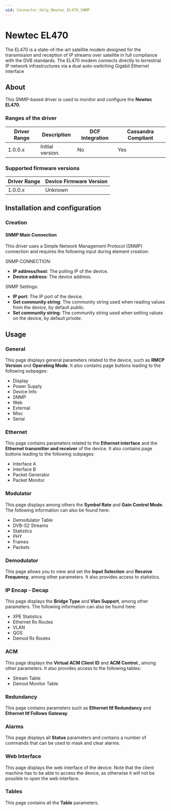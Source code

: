 ```yaml
---
uid: Connector_help_Newtec_EL470_SNMP
---
```


# Newtec EL470

The EL470 is a state-of-the-art satellite modem designed for the transmission and reception of IP streams over satellite in full compliance with the DVB standards. The EL470 modem connects directly to terrestrial IP network infrastructures via a dual auto-switching Gigabit Ethernet interface

## About

This SNMP-based driver is used to monitor and configure the **Newtec EL470**.

### Ranges of the driver

| **Driver Range** | **Description**  | **DCF Integration** | **Cassandra Compliant** |
|------------------|------------------|---------------------|-------------------------|
| 1.0.0.x          | Initial version. | No                  | Yes                     |

### Supported firmware versions

| **Driver Range** | **Device Firmware Version** |
|------------------|-----------------------------|
| 1.0.0.x          | Unknown                     |

## Installation and configuration

### Creation

#### SNMP Main Connection

This driver uses a Simple Network Management Protocol (SNMP) connection and requires the following input during element creation:

SNMP CONNECTION:

- **IP address/host**: The polling IP of the device.
- **Device address**: The device address.

SNMP Settings:

- **IP port**: The IP port of the device.
- **Get community string**: The community string used when reading values from the device, by default *public*.
- **Set community string**: The community string used when setting values on the device, by default *private*.

## Usage

### General

This page displays general parameters related to the device, such as **RMCP Version** and **Operating Mode**. It also contains page buttons leading to the following subpages:

- Display
- Power Supply
- Device Info
- SNMP
- Web
- External
- Misc
- Serial

### Ethernet

This page contains parameters related to the **Ethernet interface** and the **Ethernet transmitter and receiver** of the device. It also contains page buttons leading to the following subpages:

- Interface A
- Interface B
- Packet Generator
- Packet Monitor

### Modulator

This page displays among others the **Symbol Rate** and **Gain Control Mode**. The following information can also be found here:

- Demodulator Table
- DVB-S2 Streams
- Statistics
- PHY
- Frames
- Packets

### Demodulator

This page allows you to view and set the **Input Selection** and **Receive Frequency**, among other parameters. It also provides access to statistics.

### IP Encap - Decap

This page displays the **Bridge Type** and **Vlan Support**, among other parameters. The following information can also be found here:

- XPE Statistics
- Ethernet Rx Routes
- VLAN
- QOS
- Demod Rx Routes

### ACM

This page displays the **Virtual ACM Client ID** and **ACM Control**., among other parameters. It also provides access to the following tables:

- Stream Table
- Demod Monitor Table

### Redundancy

This page contains parameters such as **Ethernet ltf Redundancy** and **Ethernet ltf Follows Gateway**.

### Alarms

This page displays all **Status** parameters and contains a number of commands that can be used to mask and clear alarms.

### Web Interface

This page displays the web interface of the device. Note that the client machine has to be able to access the device, as otherwise it will not be possible to open the web interface.

### Tables

This page contains all the **Table** parameters.

